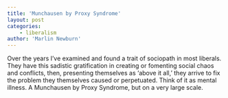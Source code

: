 ```yaml
---
title: 'Munchausen by Proxy Syndrome'
layout: post
categories:
    - liberalism
author: 'Marlin Newburn'
---
```


Over the years I’ve examined and found a trait of sociopath in most liberals. They have this sadistic gratification in creating or fomenting social chaos and conflicts, then, presenting themselves as ‘above it all,’ they arrive to fix the problem they themselves caused or perpetuated. Think of it as mental illness. A Munchausen by Proxy Syndrome, but on a very large scale.